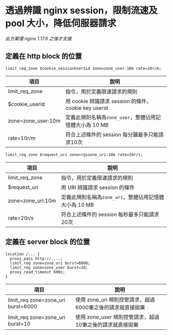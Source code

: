 # 透過辨識 nginx session，限制流速及 pool 大小，降低伺服器請求
*此方案僅 nginx 1.17.6 之後才支援*

## 定義在 http block 的位置
```
limit_req_zone $cookie_sessionUserSid zone=zone_user:10m rate=10r/m;
```
|項目                   |說明                                                   |
|-----------------------|------------------------------------------------------|
|limit_req_zone         | 指令，用於定義限速請求的規則                            |
|$cookie_userid | 用 cookie 辨識請求 session 的條件，cookie key userid           |
|zone=zone_user:10m     | 定義此規則名稱為`zone_user`，整體佔用記憶體大小為 10 MB |
|rate=10r/m             | 符合上述條件的 session 每分鐘最多只能請求10次           |

```
limit_req_zone $request_uri zone=rgszone_uri:10m rate=20r/s;
```
|項目              |說明                                                   |
|------------------|------------------------------------------------------|
|limit_req_zone    | 指令，用於定義限速請求的規則                            |
|$request_uri      | 用 URI 辨識請求 session 的條件                         |
|zone=zone_uri:10m | 定義此規則名稱為`zone_uri`，整體佔用記憶體大小為 10 MB   |
|rate=20r/s        | 符合上述條件的 session 每秒最多只能請求20次              |

## 定義在 server block 的位置
```
location /... {
  proxy_pass http://....;
  limit_req zone=zone_uri burst=6000;
  limit_req zone=zone_user burst=10;
  proxy_read_timeout 600s;
}
```
|項目              |說明                                                   |
|------------------|------------------------------------------------------|
|limit_req zone=zone_uri burst=6000    | 使用 zone_uri  規則控管請求，超過6000筆之後的請求就直接拋棄                            |\
|limit_req zone=zone_uri burst=10    | 使用 zone_user  規則控管請求，超過10筆之後的請求就直接拋棄                            |



